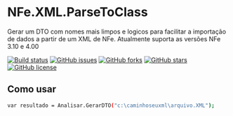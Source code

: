# NFe.XML.ParseToClass

Gerar um DTO com nomes mais limpos e logicos para facilitar a importação de dados a partir de um XML de NFe.
Atualmente suporta as versões NFe 3.10 e 4.00

[![Build status](https://ci.appveyor.com/api/projects/status/618cb5f0djq087e7/branch/master?svg=true)](https://ci.appveyor.com/project/danielfonsecacastro/nfe-xml-parsetoclass/branch/master) [![GitHub issues](https://img.shields.io/github/issues/danielfonsecacastro/NFe.XML.ParseToClass.svg)](https://github.com/danielfonsecacastro/NFe.XML.ParseToClass/issues) [![GitHub forks](https://img.shields.io/github/forks/danielfonsecacastro/NFe.XML.ParseToClass.svg)](https://github.com/danielfonsecacastro/NFe.XML.ParseToClass/network) [![GitHub stars](https://img.shields.io/github/stars/danielfonsecacastro/NFe.XML.ParseToClass.svg)](https://github.com/danielfonsecacastro/NFe.XML.ParseToClass/stargazers) [![GitHub license](https://img.shields.io/github/license/danielfonsecacastro/NFe.XML.ParseToClass.svg)](https://github.com/danielfonsecacastro/NFe.XML.ParseToClass)

## Como usar

```sh
var resultado = Analisar.GerarDTO("c:\caminhoseuxml\arquivo.XML");
```

